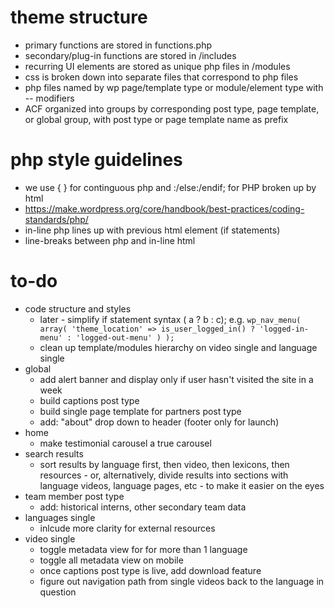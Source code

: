 # theme structure

* primary functions are stored in functions.php
* secondary/plug-in functions are stored in /includes
* recurring UI elements are stored as unique php files in /modules
* css is broken down into separate files that correspond to php files
* php files named by wp page/template type or module/element type with -- modifiers
* ACF organized into groups by corresponding post type, page template, or global group, with post type or page template name as prefix 

# php style guidelines

* we use { } for continguous php and :/else:/endif; for PHP broken up by html
* https://make.wordpress.org/core/handbook/best-practices/coding-standards/php/
* in-line php lines up with previous html element (if statements)
* line-breaks between php and in-line html

# to-do

* code structure and styles
	* later - simplify if statement syntax ( a ? b : c); e.g.
	`wp_nav_menu( array(
		'theme_location' => is_user_logged_in() ? 'logged-in-menu' : 'logged-out-menu'
	) );`
	* clean up template/modules hierarchy on video single and language single
* global
	* add alert banner and display only if user hasn't visited the site in a week
	* build captions post type
	* build single page template for partners post type
	* add: "about" drop down to header (footer only for launch)
* home
	* make testimonial carousel a true carousel
* search results
	* sort results by language first, then video, then lexicons, then resources - or, alternatively, divide results into sections with language videos, language pages, etc - to make it easier on the eyes
* team member post type
	* add: historical interns, other secondary team data
* languages single
	* inlcude more clarity for external resources
* video single
	* toggle metadata view for for more than 1 language
	* toggle all metadata view on mobile
	* once captions post type is live, add download feature
	* figure out navigation path from single videos back to the language in question